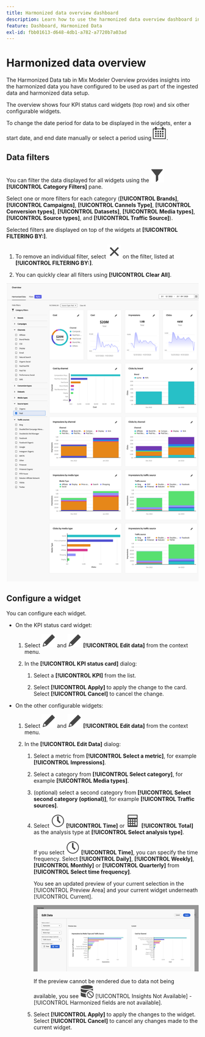 ```yaml
---
title: Harmonized data overview dashboard
description: Learn how to use the harmonized data overview dashboard in Mix Modeler.
feature: Dashboard, Harmonized Data
exl-id: fbb01613-d648-4db1-a782-a7720b7a03ad
---
```

# Harmonized data overview

The Harmonized Data tab in Mix Modeler Overview provides insights into the harmonized data you have configured to be used as part of the ingested data and harmonized data setup.

The overview shows four KPI status card widgets (top row) and six other configurable widgets.

To change the date period for data to be displayed in the widgets, enter a start date, and end date manually or select a period using ![Calendar](./help/assets/icons/Calendar.svg).

## Data filters 

You can filter the data displayed for all widgets using the ![Filter](./help/assets/icons/Filter.svg) **[!UICONTROL Category Filters]** pane. 

Select one or more filters for each category (**[!UICONTROL Brands]**, **[!UICONTROL Campaigns]**, **[!UICONTROL Cannels Type]**, **[!UICONTROL Conversion types]**, **[!UICONTROL Datasets]**, **[!UICONTROL Media types]**, **[!UICONTROL Source types]**, and **[!UICONTROL Traffic Source]**). 

   Selected filters are displayed on top of the widgets at **[!UICONTROL FILTERING BY:]**. 

   1. To remove an individual filter, select ![Close](./help/assets/icons/Close.svg) on the filter, listed at **[!UICONTROL FILTERING BY:]**.

   1. You can quickly clear all filters using **[!UICONTROL Clear All]**.

   ![Harmonized data overview](./help/assets/harmonized-data-overview.png)


## Configure a widget

You can configure each widget. 

* On the KPI status card widget:

  1. Select ![Edit](./help/assets/icons/Edit.svg) and ![Edit](./help/assets/icons/Edit.svg) **[!UICONTROL Edit data]** from the context menu. 
     
  1. In the **[!UICONTROL KPI status card]** dialog:
     
      1. Select a **[!UICONTROL KPI]** from the list.

      1. Select **[!UICONTROL Apply]** to apply the change to the card. Select **[!UICONTROL Cancel]** to cancel the change.
   
* On the other configurable widgets:

  1. Select ![Edit](./help/assets/icons/Edit.svg) and ![Edit](./help/assets/icons/Edit.svg) **[!UICONTROL Edit data]** from the context menu. 

  1. In the **[!UICONTROL Edit Data]** dialog:

     1. Select a metric from **[!UICONTROL Select a metric]**, for example **[!UICONTROL Impressions]**.
     1. Select a category from **[!UICONTROL Select category]**, for example **[!UICONTROL Media types]**.
     1. (optional) select a second category from **[!UICONTROL Select second category (optional)]**, for example **[!UICONTROL Traffic sources]**.
     1. Select ![Clock](./help/assets/icons/Clock.svg) **[!UICONTROL Time]** or ![Calculator](./help/assets/icons/Calculator.svg) **[!UICONTROL Total]** as the analysis type at **[!UICONTROL Select analysis type]**.

        If you select ![Clock](./help/assets/icons/Clock.svg) **[!UICONTROL Time]**, you can specify the time frequency. Select **[!UICONTROL Daily]**, **[!UICONTROL Weekly]**, **[!UICONTROL Monthly]** or **[!UICONTROL Quarterly]** from **[!UICONTROL Select time frequency]**.

        You see an updated preview of your current selection in the [!UICONTROL Preview Area] and your current widget underneath [!UICONTROL Current].

        ![Edit harmonized data widget](./help/assets/edit-harmonized-data-widget.png)

        If the preview cannot be rendered due to data not being available, you see ![Data erro](./help/assets/icons/DataUnavailable.svg) [!UICONTROL Insights Not Available] - [!UICONTROL Harmonized fields are not available].

     1. Select **[!UICONTROL Apply]** to apply the changes to the widget. Select **[!UICONTROL Cancel]** to cancel any changes made to the current widget.
